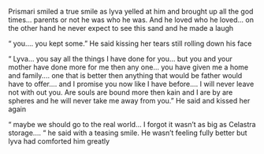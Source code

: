 Prismari smiled a true smile as lyva yelled at him and brought up all the god times... parents or not he was who he was. And he loved who he loved... on the other hand he never expect to see this sand and he made a laugh 

“ you.... you kept some.” He said kissing her tears still rolling down his face

“ Lyva... you say all the things I have done for you... but you and your mother have done more for me then any one... you have given me a home and family.... one that is better then anything that would be father would have to offer.... and I promise you now like I have before.... I will never leave not with out you. Are souls are bound more then kain and I are by are spheres and he will never take me away from you.” He said and kissed her again 


“ maybe we should go to the real world... I forgot it wasn’t as big as Celastra storage.... “ he said with a teasing smile. He wasn’t feeling fully better but lyva had comforted him greatly